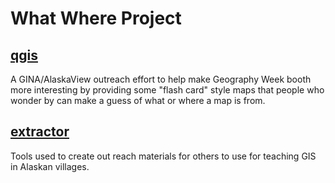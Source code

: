 What Where Project
==================

[qgis](what-where/tree/master/qgis)
------

A GINA/AlaskaView outreach effort to help make Geography Week
booth more interesting by providing some "flash card" style
maps that people who wonder by can make a guess of what or
where a map is from.

[extractor](what-where/tree/master/extractor)
-----------------------

Tools used to create out reach materials for others to use for teaching
GIS in Alaskan villages.
